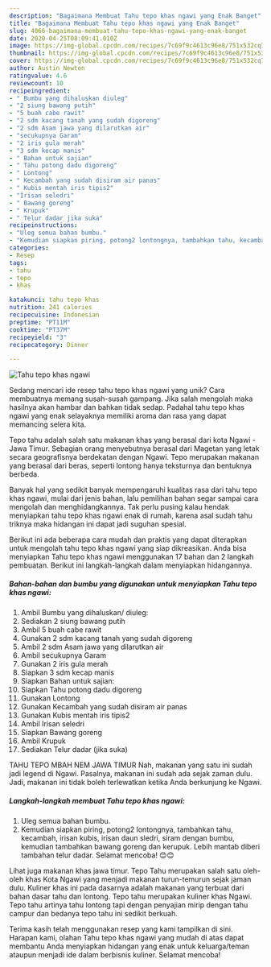 ```yaml
---
description: "Bagaimana Membuat Tahu tepo khas ngawi yang Enak Banget"
title: "Bagaimana Membuat Tahu tepo khas ngawi yang Enak Banget"
slug: 4066-bagaimana-membuat-tahu-tepo-khas-ngawi-yang-enak-banget
date: 2020-04-25T08:09:41.010Z
image: https://img-global.cpcdn.com/recipes/7c69f9c4613c96e8/751x532cq70/tahu-tepo-khas-ngawi-foto-resep-utama.jpg
thumbnail: https://img-global.cpcdn.com/recipes/7c69f9c4613c96e8/751x532cq70/tahu-tepo-khas-ngawi-foto-resep-utama.jpg
cover: https://img-global.cpcdn.com/recipes/7c69f9c4613c96e8/751x532cq70/tahu-tepo-khas-ngawi-foto-resep-utama.jpg
author: Austin Newton
ratingvalue: 4.6
reviewcount: 10
recipeingredient:
- " Bumbu yang dihaluskan diuleg"
- "2 siung bawang putih"
- "5 buah cabe rawit"
- "2 sdm kacang tanah yang sudah digoreng"
- "2 sdm Asam jawa yang dilarutkan air"
- "secukupnya Garam"
- "2 iris gula merah"
- "3 sdm kecap manis"
- " Bahan untuk sajian"
- " Tahu potong dadu digoreng"
- " Lontong"
- " Kecambah yang sudah disiram air panas"
- " Kubis mentah iris tipis2"
- "Irisan seledri"
- " Bawang goreng"
- " Krupuk"
- " Telur dadar jika suka"
recipeinstructions:
- "Uleg semua bahan bumbu."
- "Kemudian siapkan piring, potong2 lontongnya, tambahkan tahu, kecambah, irisan kubis, irisan daun sledri, siram dengan bumbu, kemudian tambahkan bawang goreng dan kerupuk. Lebih mantab diberi tambahan telur dadar. Selamat mencoba! 😊😊"
categories:
- Resep
tags:
- tahu
- tepo
- khas

katakunci: tahu tepo khas 
nutrition: 241 calories
recipecuisine: Indonesian
preptime: "PT11M"
cooktime: "PT37M"
recipeyield: "3"
recipecategory: Dinner

---
```



![Tahu tepo khas ngawi](https://img-global.cpcdn.com/recipes/7c69f9c4613c96e8/751x532cq70/tahu-tepo-khas-ngawi-foto-resep-utama.jpg)

Sedang mencari ide resep tahu tepo khas ngawi yang unik? Cara membuatnya memang susah-susah gampang. Jika salah mengolah maka hasilnya akan hambar dan bahkan tidak sedap. Padahal tahu tepo khas ngawi yang enak selayaknya memiliki aroma dan rasa yang dapat memancing selera kita.

Tepo tahu adalah salah satu makanan khas yang berasal dari kota Ngawi - Jawa Timur. Sebagian orang menyebutnya berasal dari Magetan yang letak secara geografisnya berdekatan dengan Ngawi. Tepo merupakan makanan yang berasal dari beras, seperti lontong hanya teksturnya dan bentuknya berbeda.

Banyak hal yang sedikit banyak mempengaruhi kualitas rasa dari tahu tepo khas ngawi, mulai dari jenis bahan, lalu pemilihan bahan segar sampai cara mengolah dan menghidangkannya. Tak perlu pusing kalau hendak menyiapkan tahu tepo khas ngawi enak di rumah, karena asal sudah tahu triknya maka hidangan ini dapat jadi suguhan spesial.


Berikut ini ada beberapa cara mudah dan praktis yang dapat diterapkan untuk mengolah tahu tepo khas ngawi yang siap dikreasikan. Anda bisa menyiapkan Tahu tepo khas ngawi menggunakan 17 bahan dan 2 langkah pembuatan. Berikut ini langkah-langkah dalam menyiapkan hidangannya.

<!--inarticleads1-->

##### Bahan-bahan dan bumbu yang digunakan untuk menyiapkan Tahu tepo khas ngawi:

1. Ambil  Bumbu yang dihaluskan/ diuleg:
1. Sediakan 2 siung bawang putih
1. Ambil 5 buah cabe rawit
1. Gunakan 2 sdm kacang tanah yang sudah digoreng
1. Ambil 2 sdm Asam jawa yang dilarutkan air
1. Ambil secukupnya Garam
1. Gunakan 2 iris gula merah
1. Siapkan 3 sdm kecap manis
1. Siapkan  Bahan untuk sajian:
1. Siapkan  Tahu potong dadu digoreng
1. Gunakan  Lontong
1. Gunakan  Kecambah yang sudah disiram air panas
1. Gunakan  Kubis mentah iris tipis2
1. Ambil Irisan seledri
1. Siapkan  Bawang goreng
1. Ambil  Krupuk
1. Sediakan  Telur dadar (jika suka)


TAHU TEPO MBAH NEM JAWA TIMUR Nah, makanan yang satu ini sudah jadi legend di Ngawi. Pasalnya, makanan ini sudah ada sejak zaman dulu. Jadi, makanan ini tidak boleh terlewatkan ketika Anda berkunjung ke Ngawi. 

<!--inarticleads2-->

##### Langkah-langkah membuat Tahu tepo khas ngawi:

1. Uleg semua bahan bumbu.
1. Kemudian siapkan piring, potong2 lontongnya, tambahkan tahu, kecambah, irisan kubis, irisan daun sledri, siram dengan bumbu, kemudian tambahkan bawang goreng dan kerupuk. Lebih mantab diberi tambahan telur dadar. Selamat mencoba! 😊😊


Lihat juga makanan khas jawa timur. Tepo Tahu merupakan salah satu oleh-oleh khas Kota Ngawi yang menjadi makanan turun-temurun sejak jaman dulu. Kuliner khas ini pada dasarnya adalah makanan yang terbuat dari bahan dasar tahu dan lontong. Tepo tahu merupakan kuliner khas Ngawi. Tepo tahu artinya tahu lontong tapi dengan penyajian mirip dengan tahu campur dan bedanya tepo tahu ini sedikit berkuah. 

Terima kasih telah menggunakan resep yang kami tampilkan di sini. Harapan kami, olahan Tahu tepo khas ngawi yang mudah di atas dapat membantu Anda menyiapkan hidangan yang enak untuk keluarga/teman ataupun menjadi ide dalam berbisnis kuliner. Selamat mencoba!
